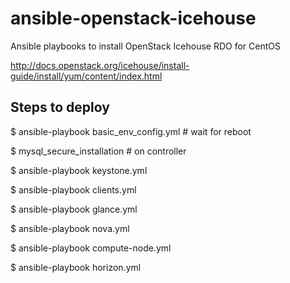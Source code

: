 ansible-openstack-icehouse
==========================

Ansible playbooks to install OpenStack Icehouse RDO for CentOS

http://docs.openstack.org/icehouse/install-guide/install/yum/content/index.html

Steps to deploy
---------------
$ ansible-playbook basic_env_config.yml # wait for reboot

$ mysql_secure_installation # on controller

$ ansible-playbook keystone.yml

$ ansible-playbook clients.yml

$ ansible-playbook glance.yml

$ ansible-playbook nova.yml

$ ansible-playbook compute-node.yml


$ ansible-playbook horizon.yml

